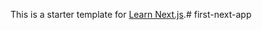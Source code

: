 This is a starter template for [Learn Next.js](https://nextjs.org/learn).#   f i r s t - n e x t - a p p  
 
